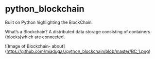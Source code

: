 # python_blockchain

Built on Python highlighting the BlockChain

What‘s a Blockchain? A distributed data storage consisting of containers (blocks)which are connected. 

![Image of Blockchain- about] (https://github.com/miadugas/python_blockchain/blob/master/BC_1.png)
